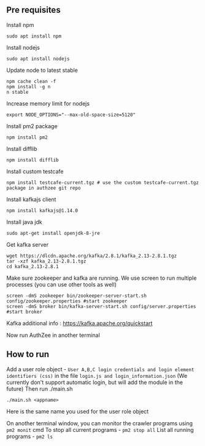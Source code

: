 ## Pre requisites ##

Install npm
```
sudo apt install npm
```

Install nodejs
```
sudo apt install nodejs
```

Update node to latest stable 
```
npm cache clean -f
npm install -g n
n stable
```

Increase memory limit for nodejs
```
export NODE_OPTIONS="--max-old-space-size=5120"
```

Install pm2 package
```
npm install pm2
```

Install difflib
```
npm install difflib
```

Install custom testcafe
```
npm install testcafe-current.tgz # use the custom testcafe-current.tgz package in authzee git repo
```

Install kafkajs client
```
npm install kafkajs@1.14.0
```

Install java jdk
```
sudo apt-get install openjdk-8-jre
```

Get kafka server
```
wget https://dlcdn.apache.org/kafka/2.8.1/kafka_2.13-2.8.1.tgz
tar -xzf kafka_2.13-2.8.1.tgz
cd kafka_2.13-2.8.1
```

Make sure zookeeper and kafka are running.
We use screen to run multiple processes (you can use other tools as well)
```
screen -dmS zookeeper bin/zookeeper-server-start.sh config/zookeeper.properties #start zookeeper
screen -dmS broker bin/kafka-server-start.sh config/server.properties #start broker
```

Kafka additional info : https://kafka.apache.org/quickstart

Now run AuthZee in another terminal


## How to run ##

Add a user role object - ```User A,B,C login credentials and login element identifiers (css)``` in the file `login.js and login_information.json`
(We currently don't support automatic login, but will add the module in the future)
Then run ./main.sh

```./main.sh <appname>```

Here <appname> is the same name you used for the user role object

On another terminal window, you can monitor the crawler programs using `pm2 monit` cmd
To stop all current programs - `pm2 stop all`
List all running programs - `pm2 ls`